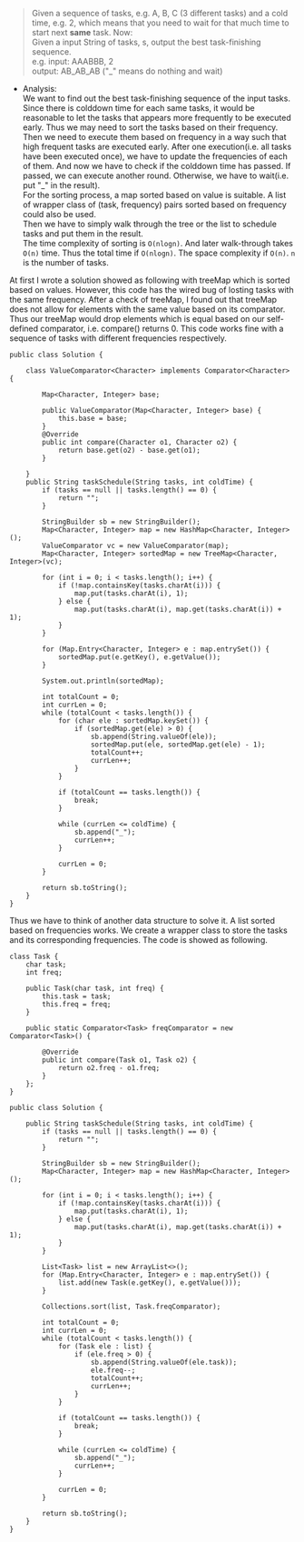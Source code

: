 > Given a sequence of tasks, e.g. A, B, C (3 different tasks) and a cold time, e.g. 2, which means that you need to wait for that much time to start next __same__ task. Now:  
> Given a input String of tasks, s, output the best task-finishing sequence.   
> e.g. input: AAABBB, 2  
> output: AB_AB_AB ("_" means do nothing and wait)  

- Analysis:  
	We want to find out the best task-finishing sequence of the input tasks. Since there is colddown time for each same tasks, it would be reasonable to let the tasks that appears more frequently to be executed early. Thus we may need to sort the tasks based on their frequency.   
	Then we need to execute them based on frequency in a way such that high frequent tasks are executed early. After one execution(i.e. all tasks have been executed once), we have to update the frequencies of each of them. And now we have to check if the colddown time has passed. If passed, we can execute another round. Otherwise, we have to wait(i.e. put "_" in the result).  
	For the sorting process, a map sorted based on value is suitable. A list of wrapper class of (task, frequency) pairs sorted based on frequency could also be used.  
	Then we have to simply walk through the tree or the list to schedule tasks and put them in the result.   
	The time complexity of sorting is `O(nlogn)`. And later walk-through takes `O(n)` time. Thus the total time if `O(nlogn)`. The space complexity if `O(n)`. `n` is the number of tasks. 

At first I wrote a solution showed as following with treeMap which is sorted based on values. However, this code has the wired bug of losting tasks with the same frequency. After a check of treeMap, I found out that treeMap does not allow for elements with the same value based on its comparator. Thus our treeMap would drop elements which is equal based on our self-defined comparator, i.e. compare() returns 0. This code works fine with a sequence of tasks with different frequencies respectively. 

```
public class Solution {
	
	class ValueComparator<Character> implements Comparator<Character> {
		
		Map<Character, Integer> base;
		
		public ValueComparator(Map<Character, Integer> base) {
			this.base = base;
		}
		@Override
		public int compare(Character o1, Character o2) {
			return base.get(o2) - base.get(o1);
		}
		
	}
	public String taskSchedule(String tasks, int coldTime) {
		if (tasks == null || tasks.length() == 0) {
			return "";
		}

		StringBuilder sb = new StringBuilder();
		Map<Character, Integer> map = new HashMap<Character, Integer>();
		ValueComparator vc = new ValueComparator(map);
		Map<Character, Integer> sortedMap = new TreeMap<Character, Integer>(vc);

		for (int i = 0; i < tasks.length(); i++) {
			if (!map.containsKey(tasks.charAt(i))) {
				map.put(tasks.charAt(i), 1);
			} else {
				map.put(tasks.charAt(i), map.get(tasks.charAt(i)) + 1);
			}
		}
		
		for (Map.Entry<Character, Integer> e : map.entrySet()) {
			sortedMap.put(e.getKey(), e.getValue());
		}
		
		System.out.println(sortedMap);

		int totalCount = 0;
		int currLen = 0;
		while (totalCount < tasks.length()) {
			for (char ele : sortedMap.keySet()) {
				if (sortedMap.get(ele) > 0) {
					sb.append(String.valueOf(ele));
					sortedMap.put(ele, sortedMap.get(ele) - 1);
					totalCount++;
					currLen++;
				}
			}

			if (totalCount == tasks.length()) {
				break;
			}

			while (currLen <= coldTime) {
				sb.append("_");
				currLen++;
			}

			currLen = 0;
		}

		return sb.toString();
	}
}
```						 
						 
Thus we have to think of another data structure to solve it. A list sorted based on frequencies works. We create a wrapper class to store the tasks and its corresponding frequencies. The code is showed as following. 
						 
```
class Task {
	char task;
	int freq;
	
	public Task(char task, int freq) {
		this.task = task;
		this.freq = freq;
	}
	
	public static Comparator<Task> freqComparator = new Comparator<Task>() {
		
		@Override
		public int compare(Task o1, Task o2) {
			return o2.freq - o1.freq;
		}
	};
}

public class Solution {
	
	public String taskSchedule(String tasks, int coldTime) {
		if (tasks == null || tasks.length() == 0) {
			return "";
		}

		StringBuilder sb = new StringBuilder();
		Map<Character, Integer> map = new HashMap<Character, Integer>();
		
		for (int i = 0; i < tasks.length(); i++) {
			if (!map.containsKey(tasks.charAt(i))) {
				map.put(tasks.charAt(i), 1);
			} else {
				map.put(tasks.charAt(i), map.get(tasks.charAt(i)) + 1);
			}
		}

		List<Task> list = new ArrayList<>();
		for (Map.Entry<Character, Integer> e : map.entrySet()) {
			list.add(new Task(e.getKey(), e.getValue()));
		}
		
		Collections.sort(list, Task.freqComparator);

		int totalCount = 0;
		int currLen = 0;
		while (totalCount < tasks.length()) {
			for (Task ele : list) {
				if (ele.freq > 0) {
					sb.append(String.valueOf(ele.task));
					ele.freq--;
					totalCount++;
					currLen++;
				}
			}

			if (totalCount == tasks.length()) {
				break;
			}

			while (currLen <= coldTime) {
				sb.append("_");
				currLen++;
			}

			currLen = 0;
		}

		return sb.toString();
	}
}
```
	
